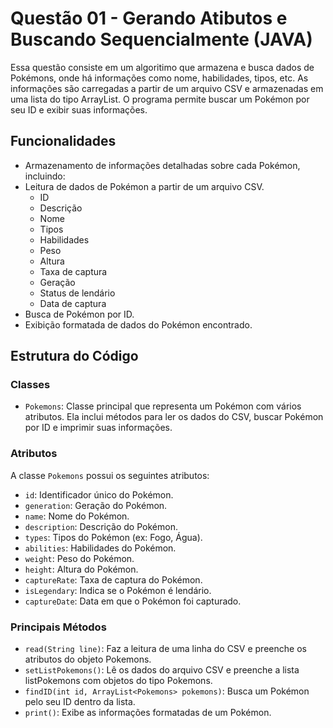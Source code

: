 # Questão 01 - Gerando Atibutos e Buscando Sequencialmente (JAVA)

Essa questão consiste em um algoritimo que armazena e busca dados de Pokémons, onde há informações como nome, habilidades, tipos, etc. As informações são carregadas a partir de um arquivo CSV e armazenadas em uma lista do tipo ArrayList. O programa permite buscar um Pokémon por seu ID e exibir suas informações.

## Funcionalidades

- Armazenamento de informações detalhadas sobre cada Pokémon, incluindo:
- Leitura de dados de Pokémon a partir de um arquivo CSV.
    - ID
    - Descrição
    - Nome
    - Tipos
    - Habilidades
    - Peso
    - Altura
    - Taxa de captura
    - Geração
    - Status de lendário
    - Data de captura
- Busca de Pokémon por ID.
- Exibição formatada de dados do Pokémon encontrado.

## Estrutura do Código

### Classes

- ``Pokemons``: Classe principal que representa um Pokémon com vários atributos. Ela inclui métodos para ler os dados do CSV, buscar Pokémon por ID e imprimir suas informações.

### Atributos

A classe ``Pokemons`` possui os seguintes atributos:

- ``id``: Identificador único do Pokémon.
- ``generation``: Geração do Pokémon.
- ``name``: Nome do Pokémon.
- ``description``: Descrição do Pokémon.
- ``types``: Tipos do Pokémon (ex: Fogo, Água).
- ``abilities``: Habilidades do Pokémon.
- ``weight``: Peso do Pokémon.
- ``height``: Altura do Pokémon.
- ``captureRate``: Taxa de captura do Pokémon.
- ``isLegendary``: Indica se o Pokémon é lendário.
- ``captureDate``: Data em que o Pokémon foi capturado.

### Principais Métodos

- ``read(String line)``: Faz a leitura de uma linha do CSV e preenche os atributos do objeto Pokemons.
- ``setListPokemons()``: Lê os dados do arquivo CSV e preenche a lista listPokemons com objetos do tipo Pokemons.
- ``findID(int id, ArrayList<Pokemons> pokemons)``: Busca um Pokémon pelo seu ID dentro da lista.
- ``print()``: Exibe as informações formatadas de um Pokémon.